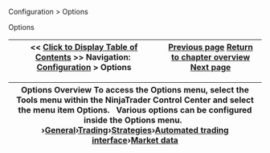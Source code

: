 ﻿


Configuration \> Options






















Options







| \<\< [Click to Display Table of Contents](options.md) \>\> **Navigation:**     [Configuration](configuration.md) \> Options | [Previous page](simulated_data_feed_connection.md) [Return to chapter overview](configuration.md) [Next page](general_section.md) |
| --- | --- |













| Options Overview To access the Options menu, select the Tools menu within the NinjaTrader Control Center and select the menu item Options.   Various options can be configured inside the Options menu.    ›[General](general_section.md)›[Trading](options_trading.md)›[Strategies](options_strategies.md)›[Automated trading interface](options_ati.md)›[Market data](options_marketdata.md) |
| --- |









